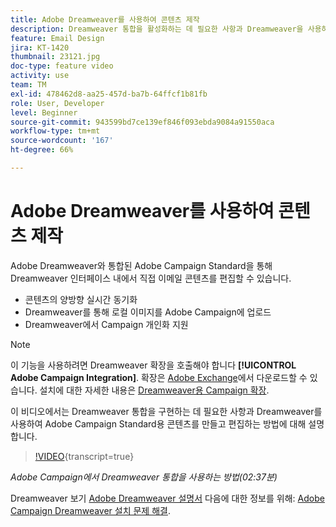 ```yaml
---
title: Adobe Dreamweaver를 사용하여 콘텐츠 제작
description: Dreamweaver 통합을 활성화하는 데 필요한 사항과 Dreamweaver을 사용하여 Adobe Campaign Standard용 콘텐츠를 만들고 편집하는 방법을 이해합니다.
feature: Email Design
jira: KT-1420
thumbnail: 23121.jpg
doc-type: feature video
activity: use
team: TM
exl-id: 478462d8-aa25-457d-ba7b-64ffcf1b81fb
role: User, Developer
level: Beginner
source-git-commit: 943599bd7ce139ef846f093ebda9084a91550aca
workflow-type: tm+mt
source-wordcount: '167'
ht-degree: 66%

---
```


# Adobe Dreamweaver를 사용하여 콘텐츠 제작

Adobe Dreamweaver와 통합된 Adobe Campaign Standard을 통해 Dreamweaver 인터페이스 내에서 직접 이메일 콘텐츠를 편집할 수 있습니다.

* 콘텐츠의 양방향 실시간 동기화
* Dreamweaver를 통해 로컬 이미지를 Adobe Campaign에 업로드
* Dreamweaver에서 Campaign 개인화 지원

>[!NOTE]
>
>이 기능을 사용하려면 Dreamweaver 확장을 호출해야 합니다 **[!UICONTROL Adobe Campaign Integration]**. 확장은 [Adobe Exchange](https://exchange.adobe.com/creativecloud.html#search)에서 다운로드할 수 있습니다. 설치에 대한 자세한 내용은 [Dreamweaver용 Campaign 확장](https://helpx.adobe.com/kr/dreamweaver/using/working-with-dreamweaver-and-campaign.html).

이 비디오에서는 Dreamweaver 통합을 구현하는 데 필요한 사항과 Dreamweaver를 사용하여 Adobe Campaign Standard용 콘텐츠를 만들고 편집하는 방법에 대해 설명합니다.

>[!VIDEO](https://video.tv.adobe.com/v/23121?learn=on){transcript=true}

*Adobe Campaign에서 Dreamweaver 통합을 사용하는 방법(02:37분)*

Dreamweaver 보기 [Adobe Dreamweaver 설명서](https://helpx.adobe.com/kr/dreamweaver/using/working-with-dreamweaver-and-campaign.html) 다음에 대한 정보를 위해: [Adobe Campaign Dreamweaver 설치 문제 해결](https://helpx.adobe.com/kr/dreamweaver/kb/dreamweaver-campaign-integration-issue.html).
